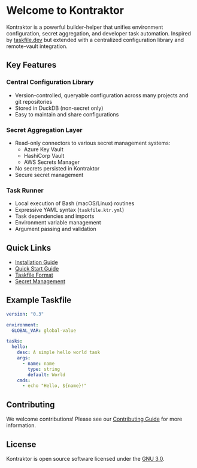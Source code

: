 # Welcome to Kontraktor

Kontraktor is a powerful builder-helper that unifies environment configuration, secret aggregation, and developer task automation. Inspired by [taskfile.dev](https://taskfile.dev) but extended with a centralized configuration library and remote-vault integration.

## Key Features

### Central Configuration Library
- Version-controlled, queryable configuration across many projects and git repositories
- Stored in DuckDB (non-secret only)
- Easy to maintain and share configurations

### Secret Aggregation Layer
- Read-only connectors to various secret management systems:
  - Azure Key Vault
  - HashiCorp Vault
  - AWS Secrets Manager
- No secrets persisted in Kontraktor
- Secure secret management

### Task Runner
- Local execution of Bash (macOS/Linux) routines
- Expressive YAML syntax (`taskfile.ktr.yml`)
- Task dependencies and imports
- Environment variable management
- Argument passing and validation

## Quick Links

- [Installation Guide](/docs/getting-started/installation.md)
- [Quick Start Guide](/docs/getting-started/quickstart.md)
- [Taskfile Format](/docs/user-guide/taskfile-format.md)
- [Secret Management](/docs/user-guide/secret-management.md)

## Example Taskfile

```yaml
version: "0.3"

environment:
  GLOBAL_VAR: global-value

tasks:
  hello:
    desc: A simple hello world task
    args:
      - name: name
        type: string
        default: World
    cmds:
      - echo "Hello, ${name}!"
```

## Contributing

We welcome contributions! Please see our [Contributing Guide](/docs/contributing/development.md) for more information.

## License

Kontraktor is open source software licensed under the [GNU 3.0](https://github.com/kontraktor-sh/kontraktor/blob/main/LICENSE). 